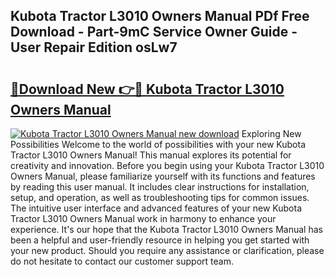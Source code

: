 ## Kubota Tractor L3010 Owners Manual PDf Free Download - Part-9mC Service Owner Guide - User Repair Edition osLw7

# <h2><a href="http://bc79516.oget.top/?id=Kubota+Tractor+L3010+Owners+Manual">🔗Download New 👉🔴 Kubota Tractor L3010 Owners Manual</a></h2>

[![Kubota Tractor L3010 Owners Manual new download](https://i.imgur.com/5g1atiW.png)](http://bc79516.oget.top/?id=Kubota+Tractor+L3010+Owners+Manual)
Exploring New Possibilities Welcome to the world of possibilities with your new Kubota Tractor L3010 Owners Manual! This manual explores its potential for creativity and innovation. Before you begin using your Kubota Tractor L3010 Owners Manual, please familiarize yourself with its functions and features by reading this user manual. It includes clear instructions for installation, setup, and operation, as well as troubleshooting tips for common issues. The intuitive user interface and advanced features of your new Kubota Tractor L3010 Owners Manual work in harmony to enhance your experience. It's our hope that the Kubota Tractor L3010 Owners Manual has been a helpful and user-friendly resource in helping you get started with your new product. Should you require any assistance or clarification, please do not hesitate to contact our customer support team.
